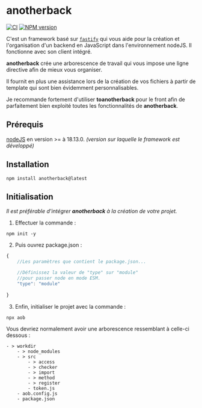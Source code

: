 # anotherback

[![CI](https://github.com/buttons/github-buttons/workflows/build/badge.svg)](https://github.com/anotherback/anotherback)
[![NPM version](https://img.shields.io/npm/v/anotherback)](https://www.npmjs.com/package/anotherback)

C'est un framework basé sur [`fastify`](https://www.fastify.io) qui vous aide pour la création et l'organisation d'un backend en JavaScript dans l'environnement nodeJS. Il fonctionne avec son client intégré.

**anotherback** crée une arborescence de travail qui vous impose une ligne directive afin de mieux vous organiser.

Il fournit en plus une assistance lors de la création de vos fichiers à partir de template qui sont bien évidemment personnalisables.

Je recommande fortement d'utiliser **toanotherback** pour le front afin de parfaitement bien exploité toutes les fonctionnalités de **anotherback**.

## Prérequis

[nodeJS](https://nodejs.org/en/) en version >= à 18.13.0. _(version sur laquelle le framework est développé)_

## Installation

```
npm install anotherback@latest
```

## Initialisation

_Il est préférable d'intégrer **anotherback** à la création de votre projet._

1. Effectuer la commande :

```
npm init -y
```

2. Puis ouvrez package.json :


```js
{
    //Les paramètres que contient le package.json...

    //Définissez la valeur de "type" sur "module" 
    //pour passer node en mode ESM.
    "type": "module"
    
}
```

3. Enfin, initialiser le projet avec la commande :

```
npx aob
```

Vous devriez normalement avoir une arborescence ressemblant à celle-ci dessous :

```
- > workdir
    - > node_modules
    - > src
        - > access
        - > checker
        - > import
        - > method
        - > register
        - token.js
    - aob.config.js
    - package.json
```